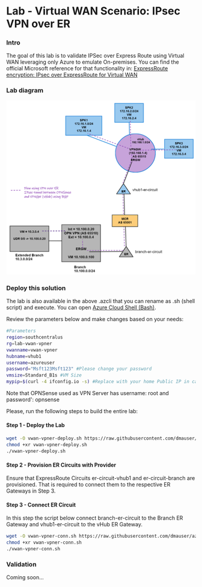 # Lab - Virtual WAN Scenario: IPsec VPN over ER

### Intro

The goal of this lab is to validate IPSec over Express Route using Virtual WAN leveraging only Azure to emulate On-premises.
You can find the official Microsoft reference for that functionality in: [ExpressRoute encryption: IPsec over ExpressRoute for Virtual WAN](https://learn.microsoft.com/en-us/azure/virtual-wan/vpn-over-expressroute)

### Lab diagram

![network diagram](./media/vpnoverer-vwan.png)

### Deploy this solution

The lab is also available in the above .azcli that you can rename as .sh (shell script) and execute. You can open [Azure Cloud Shell (Bash)](https://shell.azure.com).

Review the parameters below and make changes based on your needs:

```Bash
#Parameters
region=southcentralus
rg=lab-vwan-vpner
vwanname=vwan-vpner
hubname=vhub1
username=azureuser
password="Msft123Msft123" #Please change your password
vmsize=Standard_B1s #VM Size
mypip=$(curl -4 ifconfig.io -s) #Replace with your home Public IP in case you run this over Cloudshell
```

Note that OPNSense used as VPN Server has username: root and password': opnsense

Please, run the following steps to build the entire lab:

#### Step 1 - Deploy the Lab

```bash
wget -O vwan-vpner-deploy.sh https://raw.githubusercontent.com/dmauser/azure-virtualwan/main/vpn-over-er/vpner-deploy.azcli
chmod +xr vwan-vpner-deploy.sh
./vwan-vpner-deploy.sh
```

#### Step 2 - Provision ER Circuits with Provider

Ensure that ExpressRoute Circuits er-circuit-vhub1 and er-circuit-branch are provisioned. That is required to connect them to the respective ER Gateways in Step 3.

#### Step 3 - Connect ER Circuit

In this step the script below connect branch-er-circuit to the Branch ER Gateway and vhub1-er-circuit to the vHub ER Gateway.

```bash
wget -O vwan-vpner-conn.sh https://raw.githubusercontent.com/dmauser/azure-virtualwan/main/vpn-over-er/vpner-deploy.azcli
chmod +xr vwan-vpner-conn.sh
./vwan-vpner-conn.sh
```

### Validation

Coming soon...